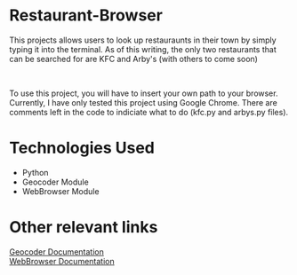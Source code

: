 <div>
  <h1>Restaurant-Browser</h1>
  <p>This projects allows users to look up restauraunts in their town by simply typing it into the terminal. As of this writing, the only two restaurants that can be searched
  for are KFC and Arby's (with others to come soon)</p>
  <br>
  <p>To use this project, you will have to insert your own path to your browser. Currently, I have only tested this project using Google Chrome. There are comments left in the code to indiciate what to do (kfc.py and arbys.py files).</p>
</div>
<h1>Technologies Used</h1>
<ul>
  <li>Python</li>
  <li>Geocoder Module</li>
  <li>WebBrowser Module</li>
</ul>
<h1>Other relevant links</h1>
<a href="https://geocoder.readthedocs.io/">Geocoder Documentation</a>
<br>
<a href="https://docs.python.org/3/library/webbrowser.html">WebBrowser Documentation</a>
